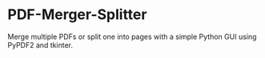 # PDF-Merger-Splitter
Merge multiple PDFs or split one into pages with a simple Python GUI using PyPDF2 and tkinter.
